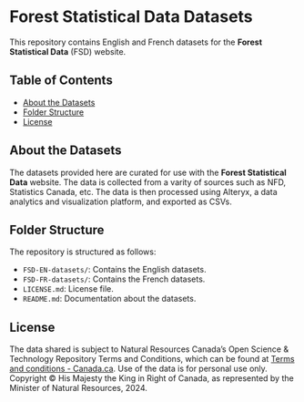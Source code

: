 # Forest Statistical Data Datasets

This repository contains English and French datasets for the **Forest Statistical Data** (FSD) website.

## Table of Contents

- [About the Datasets](#about-the-datasets)
- [Folder Structure](#folder-structure)
- [License](#license)

## About the Datasets

The datasets provided here are curated for use with the **Forest Statistical Data** website. The data is collected from a varity of sources such as NFD, Statistics Canada, etc. The data is then processed using Alteryx, a data analytics and visualization platform, and exported as CSVs.

## Folder Structure

The repository is structured as follows:

- `FSD-EN-datasets/`: Contains the English datasets.
- `FSD-FR-datasets/`: Contains the French datasets.
- `LICENSE.md`: License file.
- `README.md`: Documentation about the datasets.

## License

The data shared is subject to Natural Resources Canada’s Open Science & Technology Repository Terms and Conditions, which can be found at [Terms and conditions - Canada.ca](https://www.canada.ca/en/transparency/terms.html). Use of the data is for personal use only.
Copyright © His Majesty the King in Right of Canada, as represented by the Minister of Natural Resources, 2024.
